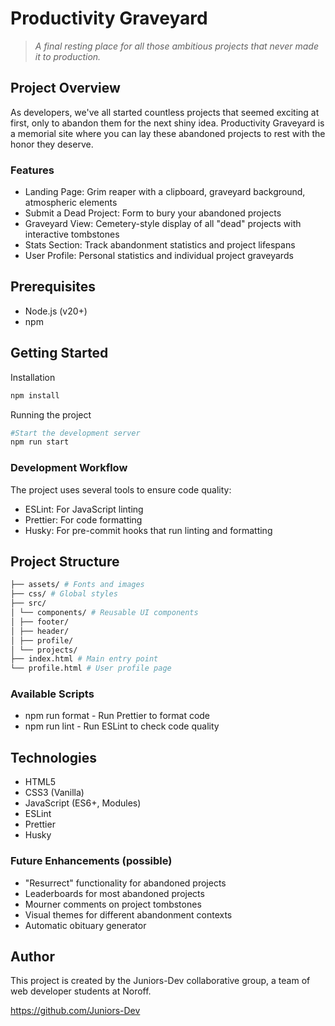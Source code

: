 # Productivity Graveyard

> _A final resting place for all those ambitious projects that never made it to production._

## Project Overview

As developers, we've all started countless projects that seemed exciting at first, only to abandon them for the next shiny idea. Productivity Graveyard is a memorial site where you can lay these abandoned projects to rest with the honor they deserve.

### Features

- Landing Page: Grim reaper with a clipboard, graveyard background, atmospheric elements
- Submit a Dead Project: Form to bury your abandoned projects
- Graveyard View: Cemetery-style display of all "dead" projects with interactive tombstones
- Stats Section: Track abandonment statistics and project lifespans
- User Profile: Personal statistics and individual project graveyards

## Prerequisites

- Node.js (v20+)
- npm

## Getting Started

Installation

```bash
npm install
```

Running the project

```bash
#Start the development server
npm run start
```

### Development Workflow

The project uses several tools to ensure code quality:

- ESLint: For JavaScript linting
- Prettier: For code formatting
- Husky: For pre-commit hooks that run linting and formatting

## Project Structure

```bash
├── assets/ # Fonts and images
├── css/ # Global styles
├── src/
│ └── components/ # Reusable UI components
│ ├── footer/
│ ├── header/
│ ├── profile/
│ └── projects/
├── index.html # Main entry point
└── profile.html # User profile page
```

### Available Scripts

- npm run format - Run Prettier to format code
- npm run lint - Run ESLint to check code quality

## Technologies

- HTML5
- CSS3 (Vanilla)
- JavaScript (ES6+, Modules)
- ESLint
- Prettier
- Husky

### Future Enhancements (possible)

- "Resurrect" functionality for abandoned projects
- Leaderboards for most abandoned projects
- Mourner comments on project tombstones
- Visual themes for different abandonment contexts
- Automatic obituary generator

## Author

This project is created by the Juniors-Dev collaborative group, a team of web developer students at Noroff.

https://github.com/Juniors-Dev
